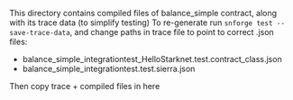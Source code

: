 This directory contains compiled files of balance_simple contract, along with its trace data (to simplify testing)
To re-generate run `snforge test --save-trace-data`, and change paths in trace file to point to correct .json files:
- balance_simple_integrationtest_HelloStarknet.test.contract_class.json
- balance_simple_integrationtest.test.sierra.json

Then copy trace + compiled files in here
